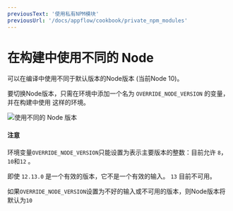 ```yaml
---
previousText: '使用私有NPM模块'
previousUrl: '/docs/appflow/cookbook/private_npm_modules'
---
```


# 在构建中使用不同的 Node

可以在编译中使用不同于默认版本的Node版本 (当前Node 10)。


要切换Node版本，只需在环境中添加一个名为 `OVERRIDE_NODE_VERSION` 的变量，并在构建中使用 这样的环境。

![使用不同的 Node 版本](/docs/assets/img/appflow/cookbook/switch-node-version.png)

#### 注意

环境变量` OVERRIDE_NODE_VERSION `只能设置为表示主要版本的整数：目前允许 ` 8 `，` 10 `和` 12 ` 。

即使 `12.13.0` 是一个有效的版本，它不是一个有效的输入。 `13` 目前不可用。

如果` OVERRIDE_NODE_VERSION `设置为不好的输入或不可用的版本，则Node版本将默认为` 10 `